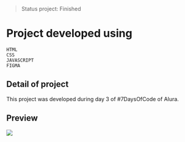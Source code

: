 >Status project: Finished
# Project developed using
```
HTML
CSS
JAVASCRIPT
FIGMA
```
## Detail of project
This project was developed during day 3 of #7DaysOfCode of Alura.

## Preview
![](./assets/img/_preview.gif#ruannarici)
